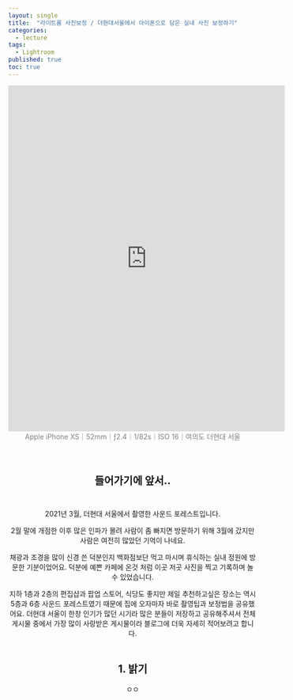 ```yaml
---
layout: single
title:  "라이트룸 사진보정 / 더현대서울에서 아이폰으로 담은 실내 사진 보정하기"
categories:
  - lecture
tags:
  - Lightroom
published: true
toc: true
---
```


<iframe frameborder="0" class="juxtapose" width="560" height="700" src="https://cdn.knightlab.com/libs/juxtapose/latest/embed/index.html?uid=5232ac9a-25e4-11ec-abb7-b9a7ff2ee17c"></iframe>

<center> <span style="color:gray"> Apple iPhone XS｜52mm｜ƒ2.4｜1/82s｜ISO 16｜여의도 더현대 서울 </span>

<br>
<br>
<br>

## 들어가기에 앞서..<br><br>

2021년 3월, 더현대 서울에서 촬영한 사운드 포레스트입니다.<br>

2월 말에 개점한 이후 많은 인파가 몰려 사람이 좀 빠지면 방문하기 위해 3월에 갔지만 사람은 여전히 많았던 기억이 나네요.<br>

채광과 조경을 많이 신경 쓴 덕분인지 백화점보단 먹고 마시며 휴식하는 실내 정원에 방문한 기분이었어요. 덕분에 예쁜 카페에 온것 처럼 이곳 저곳 사진을 찍고 기록하며 놀 수 있었습니다.<br>

지하 1층과 2층의 편집샵과 팝업 스토어, 식당도 좋지만 제일 추천하고싶은 장소는 역시 5층과 6층 사운드 포레스트였기 때문에 집에 오자마자 바로 촬영팁과 보정법을 공유했어요. 더현대 서울이 한창 인기가 많던 시기라 많은 분들이 저장하고 공유해주셔서 전체 게시물 중에서 가장 많이 사랑받은 게시물이라 블로그에 더욱 자세히 적어보려고 합니다.<br><br>

## 1. 밝기

ㅇㅇ


